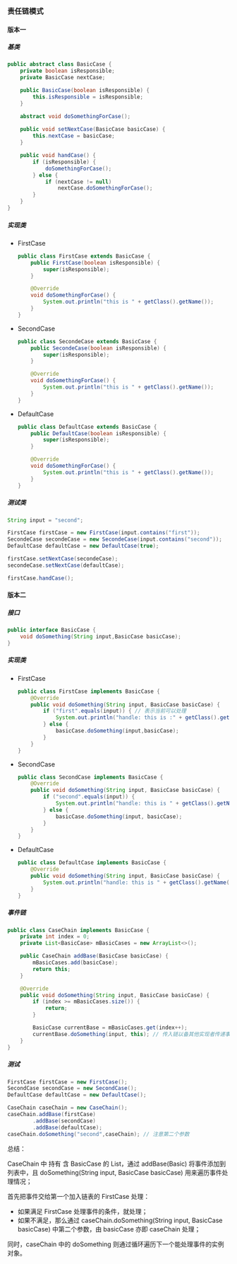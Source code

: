### 责任链模式

#### 版本一

##### 基类

```java
public abstract class BasicCase {
    private boolean isResponsible;
    private BasicCase nextCase;

    public BasicCase(boolean isResponsible) {
        this.isResponsible = isResponsible;
    }

    abstract void doSomethingForCase();
    
    public void setNextCase(BasicCase basicCase) {
        this.nextCase = basicCase;
    }

    public void handCase() {
        if (isResponsible) {
            doSomethingForCase();
        } else {
            if (nextCase != null)
                nextCase.doSomethingForCase();
        }
    }
}
```



##### 实现类

- FirstCase

  ```java
  public class FirstCase extends BasicCase {
      public FirstCase(boolean isResponsible) {
          super(isResponsible);
      }
  
      @Override
      void doSomethingForCase() {
          System.out.println("this is " + getClass().getName());
      }
  }
  ```

  

- SecondCase

  ```java
  public class SecondeCase extends BasicCase {
      public SecondeCase(boolean isResponsible) {
          super(isResponsible);
      }
  
      @Override
      void doSomethingForCase() {
          System.out.println("this is " + getClass().getName());
      }
  }
  ```

  

- DefaultCase

  ```java
  public class DefaultCase extends BasicCase {
      public DefaultCase(boolean isResponsible) {
          super(isResponsible);
      }
  
      @Override
      void doSomethingForCase() {
          System.out.println("this is " + getClass().getName());
      }
  }
  ```

##### 测试类

```java
String input = "second";

FirstCase firstCase = new FirstCase(input.contains("first"));
SecondeCase secondeCase = new SecondeCase(input.contains("second"));
DefaultCase defaultCase = new DefaultCase(true);

firstCase.setNextCase(secondeCase);
secondeCase.setNextCase(defaultCase);

firstCase.handCase();
```



#### 版本二

##### 接口

```java
public interface BasicCase {
    void doSomething(String input,BasicCase basicCase);
}
```

##### 实现类

- FirstCase

  ```java
  public class FirstCase implements BasicCase {
      @Override
      public void doSomething(String input, BasicCase basicCase) {
          if ("first".equals(input)) { // 表示当前可以处理
              System.out.println("handle: this is :" + getClass().getName());
          } else {
              basicCase.doSomething(input,basicCase);
          }
      }
  }
  ```

  

- SecondCase

  ```java
  public class SecondCase implements BasicCase {
      @Override
      public void doSomething(String input, BasicCase basicCase) {
          if ("second".equals(input)) {
              System.out.println("handle: this is " + getClass().getName());
          } else {
              basicCase.doSomething(input, basicCase);
          }
      }
  }
  ```

- DefaultCase

  ```java
  public class DefaultCase implements BasicCase {
      @Override
      public void doSomething(String input, BasicCase basicCase) {
          System.out.println("handle: this is " + getClass().getName());
      }
  }
  ```



##### 事件链

```java
public class CaseChain implements BasicCase {
    private int index = 0;
    private List<BasicCase> mBasicCases = new ArrayList<>();

    public CaseChain addBase(BasicCase basicCase) {
        mBasicCases.add(basicCase);
        return this;
    }

    @Override
    public void doSomething(String input, BasicCase basicCase) {
        if (index >= mBasicCases.size()) {
            return;
        }

        BasicCase currentBase = mBasicCases.get(index++);
        currentBase.doSomething(input, this); // 传入链以备其他实现者传递事件时调用
    }
}
```



##### 测试

```java
FirstCase firstCase = new FirstCase();
SecondCase secondCase = new SecondCase();
DefaultCase defaultCase = new DefaultCase();

CaseChain caseChain = new CaseChain();
caseChain.addBase(firstCase)
        .addBase(secondCase)
        .addBase(defaultCase);
caseChain.doSomething("second",caseChain); // 注意第二个参数
```

总结：

CaseChain 中 持有 含 BasicCase 的 List，通过 addBase(Basic) 将事件添加到 列表中，且 doSomething(String input, BasicCase basicCase) 用来遍历事件处理情况；

首先把事件交给第一个加入链表的 FirstCase 处理：

- 如果满足 FirstCase 处理事件的条件，就处理；
- 如果不满足，那么通过 caseChain.doSomething(String input, BasicCase basicCase)  中第二个参数，由 basicCase 亦即 caseChain 处理；

同时，caseChain 中的 doSomething 则通过循环遍历下一个能处理事件的实例对象。